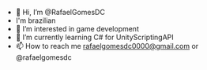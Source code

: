 - 👋 Hi, I’m @RafaelGomesDC
- I'm brazilian
- 👀 I’m interested in game development
- 🌱 I’m currently learning C# for UnityScriptingAPI 
- 📫 How to reach me rafaelgomesdc0000@gmail.com or @rafaelgomesdc

<!---
RafaelGomesDC/RafaelGomesDC is a ✨ special ✨ repository because its `README.md` (this file) appears on your GitHub profile.
You can click the Preview link to take a look at your changes.
--->
